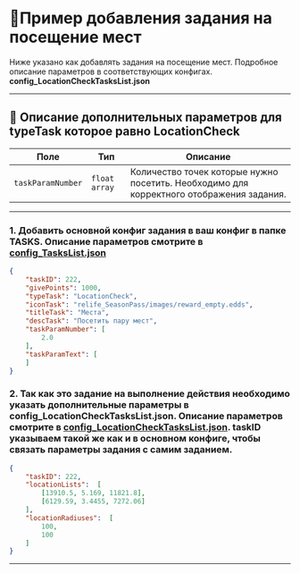 
# 📄Пример добавления задания на посещение мест

Ниже указано как добавлять задания на посещение мест. Подробное описание параметров в соответствующих конфигах. **config_LocationCheckTasksList.json**

---
## 🧩 Описание дополнительных параметров для **typeTask** которое равно **LocationCheck**

| Поле              | Тип        |  Описание |
|-------------------|------------|----------|
| `taskParamNumber`      | `float array`   | Количество точек которые нужно посетить. Необходимо для корректного отображения задания. |

---
### 1. Добавить основной конфиг задания в ваш конфиг в папке TASKS. Описание параметров смотрите в [config_TasksList.json](https://github.com/virusomanvs/relife_SeasonPass/blob/main/TASKS.md)


```json
{
    "taskID": 222,
    "givePoints": 1000,
    "typeTask": "LocationCheck",
    "iconTask": "relife_SeasonPass/images/reward_empty.edds",
    "titleTask": "Места",
    "descTask": "Посетить пару мест",
    "taskParamNumber": [
        2.0
    ],
    "taskParamText": [
    ]
}
```
### 2. Так как это задание на выполнение действия необходимо указать дополнительные параметры в config_LocationCheckTasksList.json. Описание параметров смотрите в [config_LocationCheckTasksList.json](https://github.com/virusomanvs/relife_SeasonPass/blob/main/config_LocationCheckTasksList.md). taskID указываем такой же как и в основном конфиге, чтобы связать параметры задания с самим заданием.

```json
{
    "taskID": 222,
    "locationLists":  [
        [13910.5, 5.169, 11821.8],
        [6129.59, 3.4455, 7272.06]
    ],
    "locationRadiuses":  [
        100,
        100
    ]
}
```
---
